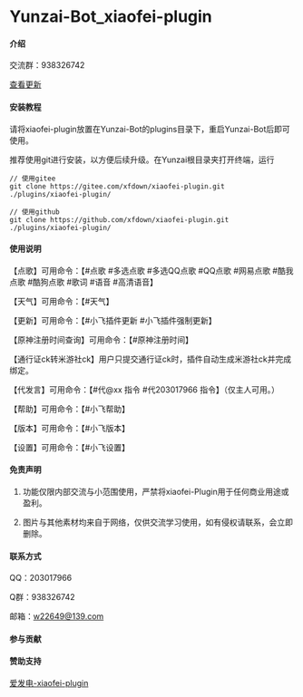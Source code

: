 ﻿# Yunzai-Bot_xiaofei-plugin

#### 介绍

交流群：938326742

[查看更新](./CHANGELOG.md)

#### 安装教程

请将xiaofei-plugin放置在Yunzai-Bot的plugins目录下，重启Yunzai-Bot后即可使用。

推荐使用git进行安装，以方便后续升级。在Yunzai根目录夹打开终端，运行

```
// 使用gitee
git clone https://gitee.com/xfdown/xiaofei-plugin.git ./plugins/xiaofei-plugin/

// 使用github
git clone https://github.com/xfdown/xiaofei-plugin.git ./plugins/xiaofei-plugin/
```

#### 使用说明

【点歌】可用命令：【#点歌 #多选点歌 #多选QQ点歌 #QQ点歌 #网易点歌 #酷我点歌 #酷狗点歌 #歌词 #语音 #高清语音】

【天气】可用命令：【#天气】

【更新】可用命令：【#小飞插件更新 #小飞插件强制更新】

【原神注册时间查询】可用命令：【#原神注册时间】

【通行证ck转米游社ck】用户只提交通行证ck时，插件自动生成米游社ck并完成绑定。

【代发言】可用命令：【#代@xx 指令 #代203017966 指令】（仅主人可用。）

【帮助】可用命令：【#小飞帮助】

【版本】可用命令：【#小飞版本】

【设置】可用命令：【#小飞设置】

#### 免责声明

1.  功能仅限内部交流与小范围使用，严禁将xiaofei-Plugin用于任何商业用途或盈利。

2.  图片与其他素材均来自于网络，仅供交流学习使用，如有侵权请联系，会立即删除。

#### 联系方式

QQ：203017966

Q群：938326742

邮箱：w22649@139.com

#### 参与贡献


#### 赞助支持

[爱发电-xiaofei-plugin](https://afdian.net/a/xiaofei-plugin)